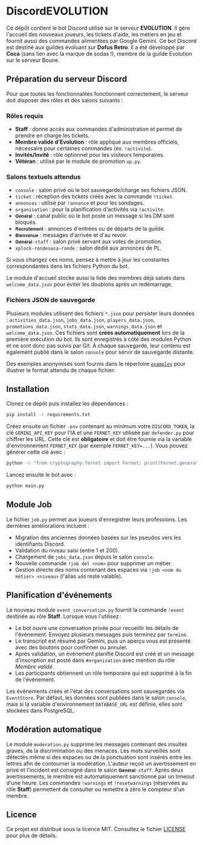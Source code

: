 # DiscordEVOLUTION

Ce dépôt contient le bot Discord utilisé sur le serveur **EVOLUTION**. Il gère l'accueil des nouveaux joueurs, les tickets d'aide, les métiers en jeu et fournit aussi des commandes alimentées par Google Gemini.
Ce bot Discord est destiné aux guildes évoluant sur **Dofus Retro**. Il a été développé par **Coca** (sans lien avec la marque de sodas !), membre de la guilde Evolution sur le serveur Boune.

## Préparation du serveur Discord

Pour que toutes les fonctionnalités fonctionnent correctement, le serveur doit disposer des rôles et des salons suivants :

### Rôles requis
- **Staff** : donne accès aux commandes d'administration et permet de prendre en charge les tickets.
- **Membre validé d'Evolution** : rôle appliqué aux membres officiels, nécessaire pour certaines commandes (ex. `!activite`).
- **Invités/Invité** : rôle optionnel pour les visiteurs temporaires.
- **Vétéran** : utilisé par le module de promotion `up.py`.

### Salons textuels attendus
- `console` : salon privé où le bot sauvegarde/charge ses fichiers JSON.
- `ticket` : réception des tickets créés avec la commande `!ticket`.
- `annonces` : utilisé par `!annonce` et pour les sondages.
- `organisation` : pour la planification d'activités via `!activite`.
- `𝐆𝐞́𝐧𝐞́𝐫𝐚𝐥` : canal public où le bot poste un message si les DM sont bloqués.
- `𝐑𝐞𝐜𝐫𝐮𝐭𝐞𝐦𝐞𝐧𝐭` : annonces d'entrées ou de départs de la guilde.
- `𝐁𝐢𝐞𝐧𝐯𝐞𝐧𝐮𝐞` : messages d'arrivée et d'au revoir.
- `𝐆𝐞́𝐧𝐞́𝐫𝐚𝐥-staff` : salon privé servant aux votes de promotion.
- `xplock-rondesasa-ronde` : salon dédié aux annonces de PL.

Si vous changez ces noms, pensez à mettre à jour les constantes correspondantes dans les fichiers Python du bot.

Le module d'accueil stocke aussi la liste des membres déjà salués dans
`welcome_data.json` pour éviter les doublons après un redémarrage.

### Fichiers JSON de sauvegarde

Plusieurs modules utilisent des fichiers `*.json` pour persister leurs données :
`activities_data.json`, `jobs_data.json`, `players_data.json`,
`promotions_data.json`, `stats_data.json`, `warnings_data.json` et
`welcome_data.json`. Ces fichiers sont **créés automatiquement** lors de la
première exécution du bot. Ils sont enregistrés à côté des modules Python et ne
sont donc pas suivis par Git. À chaque sauvegarde, leur contenu est également
publié dans le salon `console` pour servir de sauvegarde distante.

Des exemples anonymisés sont fournis dans le répertoire
[`examples`](examples/) pour illustrer le format attendu de chaque fichier.

## Installation

Clonez ce dépôt puis installez les dépendances :

```bash
pip install -r requirements.txt
```

Créez ensuite un fichier `.env` contenant au minimum votre `DISCORD_TOKEN`, la clé `GEMINI_API_KEY` pour l'IA et une `FERNET_KEY` utilisée par `defender.py` pour chiffrer les URL. Cette clé est **obligatoire** et doit être fournie via la variable d'environnement `FERNET_KEY` (par exemple `FERNET_KEY=...`).
Vous pouvez générer cette clé avec :

```bash
python -c "from cryptography.fernet import Fernet; print(Fernet.generate_key().decode())"
```

Lancez ensuite le bot avec :

```bash
python main.py
```

## Module Job

Le fichier `job.py` permet aux joueurs d'enregistrer leurs professions. Les dernières améliorations incluent :

- Migration des anciennes données basées sur les pseudos vers les identifiants Discord.
- Validation du niveau saisi (entre 1 et 200).
- Chargement de `jobs_data.json` depuis le salon `console`.
- Nouvelle commande `!job del <nom>` pour supprimer un métier.
- Gestion directe des noms contenant des espaces via `!job <nom du métier> <niveau>` (l'alias `add` reste valable).

## Planification d'événements

Le nouveau module `event_conversation.py` fournit la commande `!event` destinée au rôle **Staff**. Lorsque vous l'utilisez :

- Le bot ouvre une conversation privée pour recueillir les détails de l'événement. Envoyez plusieurs messages puis terminez par `terminé`.
- Le transcript est résumé par Gemini, puis un aperçu vous est présenté avec des boutons pour confirmer ou annuler.
- Après validation, un événement planifié Discord est créé et un message d'inscription est posté dans `#organisation` avec mention du rôle *Membre validé*.
- Les participants obtiennent un rôle temporaire qui est supprimé à la fin de l'événement.

Les événements créés et l'état des conversations sont sauvegardés via `EventStore`. Par défaut, les données sont publiées dans le salon `console`, mais si la variable d'environnement `DATABASE_URL` est définie, elles sont stockées dans PostgreSQL.

## Modération automatique

Le module `moderation.py` supprime les messages contenant des insultes graves,
de la discrimination ou des menaces. Les mots surveillés sont détectés même si
des espaces ou de la ponctuation sont insérés entre les lettres afin de
contourner la modération. L'auteur reçoit un avertissement en privé et
l'incident est consigné dans le salon `𝐆𝐞́𝐧𝐞́𝐫𝐚𝐥-staff`. Après deux
avertissements, le membre est automatiquement sanctionné par un timeout d'une
heure. Les commandes `!warnings` et `!resetwarnings` (réservées au rôle
**Staff**) permettent de consulter ou remettre à zéro le compteur d'un membre.


## Licence

Ce projet est distribué sous la licence MIT. Consultez le fichier [LICENSE](LICENSE) pour plus de détails.


